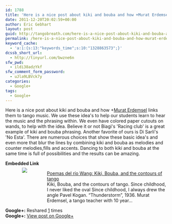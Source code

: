 ```yaml
---
id: 1788
title: 'Here is a nice post about kiki and bouba and how +Murat Erdemsel  links them to tango&#8230;'
date: 2011-12-20T20:02:59+00:00
author: Eric Gebhart
layout: post
guid: http://tangobreath.com/here-is-a-nice-post-about-kiki-and-bouba-and-how-murat-erdemsel-links-them-to-tango-3/
permalink: /here-is-a-nice-post-about-kiki-and-bouba-and-how-murat-erdemsel-links-them-to-tango-3/
keyword_cache:
  - 'a:1:{s:13:"keywords_time";s:10:"1328863573";}'
dcssb_short_url:
  - http://tinyurl.com/bwzne6n
sfw_pwd:
  - ildi38adzYkf
sfw_comment_form_password:
  - uJla9LBVck7y
categories:
  - Google+
tags:
  - Google+
---
```

Here is a nice post about kiki and bouba and how <span class="proflinkWrapper"><span class="proflinkPrefix">+</span><a href="https://plus.google.com/104671820784218116275" class="proflink" oid="104671820784218116275">Murat Erdemsel</a></span> links them to tango music. We use these idea's to help our students learn to hear the music and the phrasing within. We even have colored paper cutouts on wands, to help with the idea. Believe it or not Biagi's 'Racing club' is a great example of kiki and bouba phrasing. Another favorite of ours is Di Sarli's 'No Esta'. There are numerous choices that show these basic idea's and even more that blur the lines by combining kiki and bouba as melodies and counter melodies,fills and accents. Dancing to both kiki and bouba at the same time is full of possibilities and the results can be amazing.

<p style='clear:both;'>
  <p style='margin-bottom:5px;'>
    <strong>Embedded Link</strong>
  </p>
  
  <div style='height:120px;width:120px;overflow:hidden;float:left;margin-top:0px;padding-top:0px;margin-right:10px;vertical-align:top;text-align:center;clear:both;'>
    <img style='max-width:none;' src='http://images0-focus-opensocial.googleusercontent.com/gadgets/proxy?container=focus&#038;gadget=a&#038;resize_h=100&#038;url=http%3A%2F%2F3.bp.blogspot.com%2F-hQZEPyYDdL4%2FTtMoBLrpL5I%2FAAAAAAAALLI%2FESE1pzIyPjs%2Fs400%2Fimage.jpeg' border='0' />
  </div>
  
  <p>
    <a href='http://riowang.blogspot.com/2011/12/kiki-bouba-and-contours-of-tango.html?spref'>Poemas del río Wang: Kiki, Bouba, and the contours of tango</a><br /> Kiki, Bouba, and the contours of tango. Since childhood, I never liked the oval Since childhood, I always drew the angle Pavel Kogan. “Thunderstorm”, 1936. Murat Erdemsel, a tango teacher with 10 year&#8230;
  </p>
  
  <p style='clear:both;'>
    <strong>Google+:</strong> Reshared <a href='https://plus.google.com/113145648275577627533/posts/88uYYkxWFNM' target='_new'>1</a> times<br /> <strong>Google+:</strong> <a href='https://plus.google.com/113145648275577627533/posts/88uYYkxWFNM' target='_new'>View post on Google+</a>
  </p>